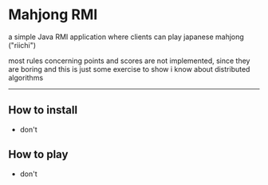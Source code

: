 # Mahjong RMI

a simple Java RMI application where clients can play japanese mahjong ("riichi")

most rules concerning points and scores are not implemented, since they are boring and this is just some exercise to show i know about distributed algorithms

----

## How to install

- don't

## How to play

- don't


